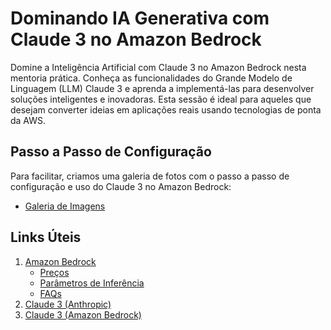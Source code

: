 # Dominando IA Generativa com Claude 3 no Amazon Bedrock

Domine a Inteligência Artificial com Claude 3 no Amazon Bedrock nesta mentoria prática. Conheça as funcionalidades do Grande Modelo de Linguagem (LLM) Claude 3 e aprenda a implementá-las para desenvolver soluções inteligentes e inovadoras. Esta sessão é ideal para aqueles que desejam converter ideias em aplicações reais usando tecnologias de ponta da AWS.

## Passo a Passo de Configuração

Para facilitar, criamos uma galeria de fotos com o passo a passo de configuração e uso do Claude 3 no Amazon Bedrock:
- [Galeria de Imagens](https://photos.app.goo.gl/oCwUJsFmk21yQfWg6)

## Links Úteis

1. [Amazon Bedrock](https://aws.amazon.com/pt/bedrock/?nc1=h_ls)
    - [Preços](https://aws.amazon.com/pt/bedrock/pricing/)
    - [Parâmetros de Inferência](https://docs.aws.amazon.com/pt_br/bedrock/latest/userguide/inference-parameters.html)
    - [FAQs](https://aws.amazon.com/pt/bedrock/faqs/)
2. [Claude 3 (Anthropic)](https://www.anthropic.com/claude)
3. [Claude 3 (Amazon Bedrock)](https://aws.amazon.com/pt/bedrock/claude/)
